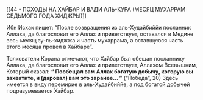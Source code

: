 [[44 - ПОХОДЫ НА ХАЙБАР И ВАДИ АЛЬ-КУРА (МЕСЯЦ МУХАРРАМ СЕДЬМОГО ГОДА ХИДЖРЫ)]]

Ибн Исхак пишет: “После возвращения из аль-Худайбиййи посланник Аллаха, да благословит его Аллах и приветствует, оставался в Медине весь месяц зу-ль-хиджжа и часть мухаррама, а оставшуюся часть этого месяца провел в Хайбаре”.

Толкователи Корана отмечают, что Хайбар был обещан посланнику Аллаха, да благословит его Аллах и приветствует, Аллахом Всевышним, Который сказал: **“ Пообещал вам Аллах богатую добычу, которую вы захватите, и (даровал) вам это заранее… ”** (“Победа”, 20) Здесь имеется в виду перемирие в аль-Худайбиййе, а под богатой добычей подразумевается Хайбар.

